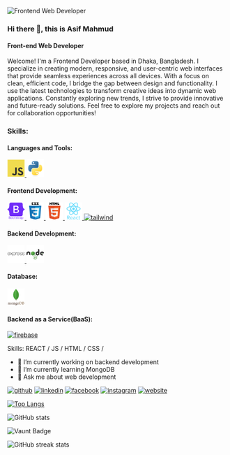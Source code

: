 ![Frontend Web Developer](https://media.licdn.com/dms/image/v2/D5603AQFT4_LyMhtIsw/profile-displayphoto-shrink_200_200/profile-displayphoto-shrink_200_200/0/1710091250203?e=1746057600&v=beta&t=0E3KbrOkaEmaOCctEsAT_5912Az_Cg-e_knaJpeHnCc)

### Hi there 👋, this is Asif Mahmud
#### Front-end Web Developer


Welcome!
I'm a Frontend Developer based in Dhaka, Bangladesh. I specialize in creating modern, responsive, and user-centric web interfaces that provide seamless experiences across all devices. With a focus on clean, efficient code, I bridge the gap between design and functionality. I use the latest technologies to transform creative ideas into dynamic web applications. Constantly exploring new trends, I strive to provide innovative and future-ready solutions. Feel free to explore my projects and reach out for collaboration opportunities!

<h3 align="left">Skills:</h3>
<h4 align="left">Languages and Tools:</h4>
<p align="left"> <a href="https://developer.mozilla.org/en-US/docs/Web/JavaScript" target="_blank" rel="noreferrer"> <img src="https://raw.githubusercontent.com/devicons/devicon/master/icons/javascript/javascript-original.svg" alt="javascript" width="40" height="40"/> </a> <a href="https://www.python.org" target="_blank" rel="noreferrer"> <img src="https://raw.githubusercontent.com/devicons/devicon/master/icons/python/python-original.svg" alt="python" width="40" height="40"/> </a> </p>

<h4 align="left">Frontend Development:</h4>
<p align="left"> <a href="https://getbootstrap.com" target="_blank" rel="noreferrer"> <img src="https://raw.githubusercontent.com/devicons/devicon/master/icons/bootstrap/bootstrap-plain-wordmark.svg" alt="bootstrap" width="40" height="40"/> </a> <a href="https://www.w3schools.com/css/" target="_blank" rel="noreferrer"> <img src="https://raw.githubusercontent.com/devicons/devicon/master/icons/css3/css3-original-wordmark.svg" alt="css3" width="40" height="40"/> </a> <a href="https://www.w3.org/html/" target="_blank" rel="noreferrer"> <img src="https://raw.githubusercontent.com/devicons/devicon/master/icons/html5/html5-original-wordmark.svg" alt="html5" width="40" height="40"/> </a> <a href="https://reactjs.org/" target="_blank" rel="noreferrer"> <img src="https://raw.githubusercontent.com/devicons/devicon/master/icons/react/react-original-wordmark.svg" alt="react" width="40" height="40"/> </a> <a href="https://tailwindcss.com/" target="_blank" rel="noreferrer"> <img src="https://www.vectorlogo.zone/logos/tailwindcss/tailwindcss-icon.svg" alt="tailwind" width="40" height="40"/> </a> </p>

<h4 align="left">Backend Development:</h4>
<p align="left"> <a href="https://expressjs.com" target="_blank" rel="noreferrer"> <img src="https://raw.githubusercontent.com/devicons/devicon/master/icons/express/express-original-wordmark.svg" alt="express" width="40" height="40"/> </a> <a href="https://nodejs.org" target="_blank" rel="noreferrer"> <img src="https://raw.githubusercontent.com/devicons/devicon/master/icons/nodejs/nodejs-original-wordmark.svg" alt="nodejs" width="40" height="40"/> </a> </p>

<h4 align="left">Database:</h4>
<p align="left"> <a href="https://www.mongodb.com/" target="_blank" rel="noreferrer"> <img src="https://raw.githubusercontent.com/devicons/devicon/master/icons/mongodb/mongodb-original-wordmark.svg" alt="mongodb" width="40" height="40"/> </a> </p>

<h4 align="left">Backend as a Service(BaaS):</h4>
<p align="left"> <a href="https://firebase.google.com/" target="_blank" rel="noreferrer"> <img src="https://www.vectorlogo.zone/logos/firebase/firebase-icon.svg" alt="firebase" width="40" height="40"/> </a> </p>

Skills: REACT / JS / HTML / CSS /

- 🔭 I’m currently working on backend development 
- 🌱 I’m currently learning MongoDB 
- 💬 Ask me about web development 


[<img src='https://cdn.jsdelivr.net/npm/simple-icons@3.0.1/icons/github.svg' alt='github' height='40'>](https://github.com/asifmahmud1047)  [<img src='https://cdn.jsdelivr.net/npm/simple-icons@3.0.1/icons/linkedin.svg' alt='linkedin' height='40'>](https://www.linkedin.com/in/https://www.linkedin.com/in/asif-mahmud-1a0a25171//)  [<img src='https://cdn.jsdelivr.net/npm/simple-icons@3.0.1/icons/facebook.svg' alt='facebook' height='40'>](https://www.facebook.com/https://www.facebook.com/asif.mahmud47/)  [<img src='https://cdn.jsdelivr.net/npm/simple-icons@3.0.1/icons/instagram.svg' alt='instagram' height='40'>](https://www.instagram.com/https://www.instagram.com/asif.mahmud1047//)  [<img src='https://cdn.jsdelivr.net/npm/simple-icons@3.0.1/icons/icloud.svg' alt='website' height='40'>](https://asif-mahmud-portfolio.netlify.app/)  

[![Top Langs](https://github-readme-stats.vercel.app/api/top-langs/?username=asifmahmud1047)](https://github.com/anuraghazra/github-readme-stats)

![GitHub stats](https://github-readme-stats.vercel.app/api?username=asifmahmud1047&show_icons=true)  

![Vaunt Badge](https://api.vaunt.dev/v1/github/entities/asifmahmud1047/contributions?format=svg&private=false)  

![GitHub streak stats](https://streak-stats.demolab.com/?user=asifmahmud1047)  

